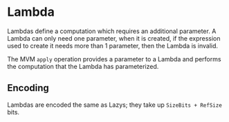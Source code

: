 # Lambda

Lambdas define a computation which requires an additional parameter.  A Lambda can only need one parameter, when it is created, if the expression used to create it needs more than 1 parameter, then the Lambda is invalid.

The MVM `apply` operation provides a parameter to a Lambda and performs the computation that the Lambda has parameterized.

## Encoding
Lambdas are encoded the same as Lazys; they take up `SizeBits + RefSize` bits.
